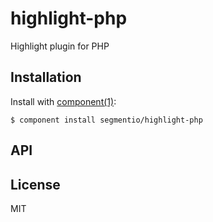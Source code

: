 
# highlight-php

  Highlight plugin for PHP

## Installation

  Install with [component(1)](http://component.io):

    $ component install segmentio/highlight-php

## API



## License

  MIT
